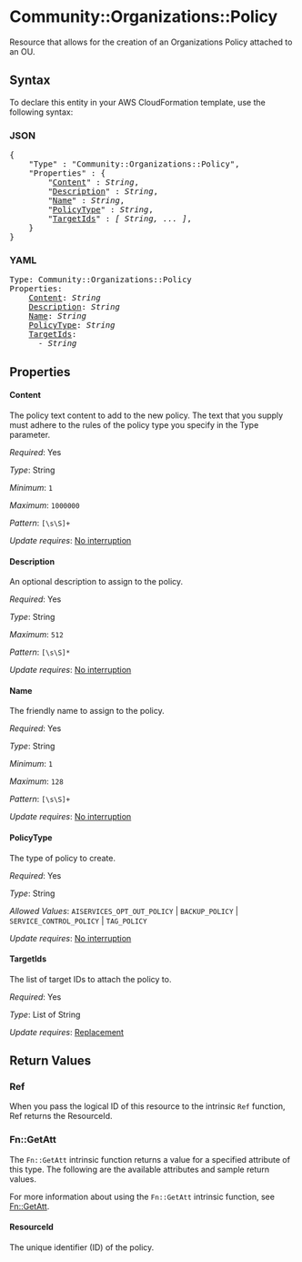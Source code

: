 # Community::Organizations::Policy

Resource that allows for the creation of an Organizations Policy attached to an OU.

## Syntax

To declare this entity in your AWS CloudFormation template, use the following syntax:

### JSON

<pre>
{
    "Type" : "Community::Organizations::Policy",
    "Properties" : {
        "<a href="#content" title="Content">Content</a>" : <i>String</i>,
        "<a href="#description" title="Description">Description</a>" : <i>String</i>,
        "<a href="#name" title="Name">Name</a>" : <i>String</i>,
        "<a href="#policytype" title="PolicyType">PolicyType</a>" : <i>String</i>,
        "<a href="#targetids" title="TargetIds">TargetIds</a>" : <i>[ String, ... ]</i>,
    }
}
</pre>

### YAML

<pre>
Type: Community::Organizations::Policy
Properties:
    <a href="#content" title="Content">Content</a>: <i>String</i>
    <a href="#description" title="Description">Description</a>: <i>String</i>
    <a href="#name" title="Name">Name</a>: <i>String</i>
    <a href="#policytype" title="PolicyType">PolicyType</a>: <i>String</i>
    <a href="#targetids" title="TargetIds">TargetIds</a>: <i>
      - String</i>
</pre>

## Properties

#### Content

The policy text content to add to the new policy. The text that you supply must adhere to the rules of the policy type you specify in the Type parameter.

_Required_: Yes

_Type_: String

_Minimum_: <code>1</code>

_Maximum_: <code>1000000</code>

_Pattern_: <code>[\s\S]+</code>

_Update requires_: [No interruption](https://docs.aws.amazon.com/AWSCloudFormation/latest/UserGuide/using-cfn-updating-stacks-update-behaviors.html#update-no-interrupt)

#### Description

An optional description to assign to the policy.

_Required_: Yes

_Type_: String

_Maximum_: <code>512</code>

_Pattern_: <code>[\s\S]*</code>

_Update requires_: [No interruption](https://docs.aws.amazon.com/AWSCloudFormation/latest/UserGuide/using-cfn-updating-stacks-update-behaviors.html#update-no-interrupt)

#### Name

The friendly name to assign to the policy.

_Required_: Yes

_Type_: String

_Minimum_: <code>1</code>

_Maximum_: <code>128</code>

_Pattern_: <code>[\s\S]+</code>

_Update requires_: [No interruption](https://docs.aws.amazon.com/AWSCloudFormation/latest/UserGuide/using-cfn-updating-stacks-update-behaviors.html#update-no-interrupt)

#### PolicyType

The type of policy to create.

_Required_: Yes

_Type_: String

_Allowed Values_: <code>AISERVICES_OPT_OUT_POLICY</code> | <code>BACKUP_POLICY</code> | <code>SERVICE_CONTROL_POLICY</code> | <code>TAG_POLICY</code>

_Update requires_: [No interruption](https://docs.aws.amazon.com/AWSCloudFormation/latest/UserGuide/using-cfn-updating-stacks-update-behaviors.html#update-no-interrupt)

#### TargetIds

The list of target IDs to attach the policy to.

_Required_: Yes

_Type_: List of String

_Update requires_: [Replacement](https://docs.aws.amazon.com/AWSCloudFormation/latest/UserGuide/using-cfn-updating-stacks-update-behaviors.html#update-replacement)

## Return Values

### Ref

When you pass the logical ID of this resource to the intrinsic `Ref` function, Ref returns the ResourceId.

### Fn::GetAtt

The `Fn::GetAtt` intrinsic function returns a value for a specified attribute of this type. The following are the available attributes and sample return values.

For more information about using the `Fn::GetAtt` intrinsic function, see [Fn::GetAtt](https://docs.aws.amazon.com/AWSCloudFormation/latest/UserGuide/intrinsic-function-reference-getatt.html).

#### ResourceId

The unique identifier (ID) of the policy.

